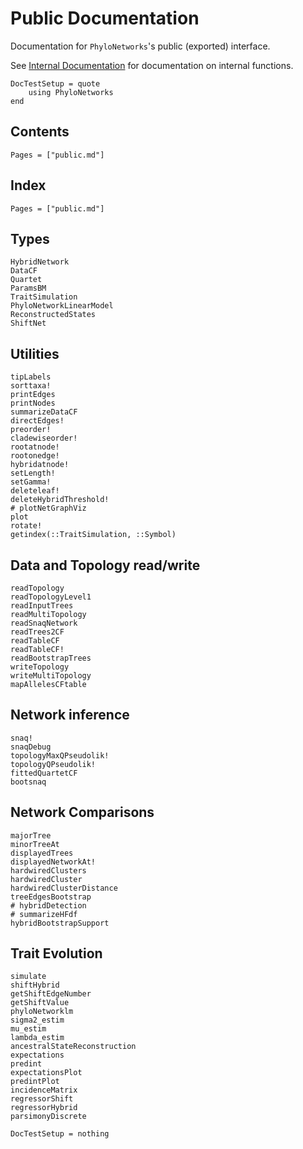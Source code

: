 # Public Documentation

Documentation for `PhyloNetworks`'s public (exported) interface.

See [Internal Documentation](@ref) for documentation on internal functions.

```@meta
DocTestSetup = quote
    using PhyloNetworks
end
```

## Contents

```@contents
Pages = ["public.md"]
```

## Index

```@index
Pages = ["public.md"]
```

## Types

```@docs
HybridNetwork
DataCF
Quartet
ParamsBM
TraitSimulation
PhyloNetworkLinearModel
ReconstructedStates
ShiftNet
```

## Utilities

```@docs
tipLabels
sorttaxa!
printEdges
printNodes
summarizeDataCF
directEdges!
preorder!
cladewiseorder!
rootatnode!
rootonedge!
hybridatnode!
setLength!
setGamma!
deleteleaf!
deleteHybridThreshold!
# plotNetGraphViz
plot
rotate!
getindex(::TraitSimulation, ::Symbol)
```

## Data and Topology read/write

```@docs
readTopology
readTopologyLevel1
readInputTrees
readMultiTopology
readSnaqNetwork
readTrees2CF
readTableCF
readTableCF!
readBootstrapTrees
writeTopology
writeMultiTopology
mapAllelesCFtable
```

## Network inference

```@docs
snaq!
snaqDebug
topologyMaxQPseudolik!
topologyQPseudolik!
fittedQuartetCF
bootsnaq
```
## Network Comparisons

```@docs
majorTree
minorTreeAt
displayedTrees
displayedNetworkAt!
hardwiredClusters
hardwiredCluster
hardwiredClusterDistance
treeEdgesBootstrap
# hybridDetection
# summarizeHFdf
hybridBootstrapSupport
```

## Trait Evolution

```@docs
simulate
shiftHybrid
getShiftEdgeNumber
getShiftValue
phyloNetworklm
sigma2_estim
mu_estim
lambda_estim
ancestralStateReconstruction
expectations
predint
expectationsPlot
predintPlot
incidenceMatrix
regressorShift
regressorHybrid
parsimonyDiscrete
```

```@meta
DocTestSetup = nothing
```
